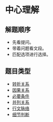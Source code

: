 # 中心理解

## 解题顺序

* 先看提问。
* 带着问题看文段。
* 匹配选项进行选择。

## 题目类型

* [转折关系](/posts/言语理解与表达/转折关系.md)
* [因果关系](/posts/言语理解与表达/因果关系.md)
* [必要条件](/posts/言语理解与表达/必要条件.md)
* [并列关系](/posts/言语理解与表达/并列关系.md)
* [行文脉络](/posts/言语理解与表达/行文脉络.md)
* [细节判断](/posts/言语理解与表达/细节判断.md)